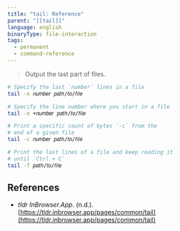 ```yaml
---
title: "tail: Reference"
parent: "[[tail]]"
language: english
binaryType: file-interaction
tags:
  - permanent
  - command-reference
---
```



> Output the last part of files.

```bash
# Specify the last `number` lines in a file
tail -n 𝑛𝑢𝑚𝑏𝑒𝑟 𝑝𝑎𝑡ℎ/𝑡𝑜/𝑓𝑖𝑙𝑒

# Specify the line number where you start in a file
tail -n +𝑛𝑢𝑚𝑏𝑒𝑟 𝑝𝑎𝑡ℎ/𝑡𝑜/𝑓𝑖𝑙𝑒

# Print a specific count of bytes `-c` from the
# end of a given file
tail -c 𝑛𝑢𝑚𝑏𝑒𝑟 𝑝𝑎𝑡ℎ/𝑡𝑜/𝑓𝑖𝑙𝑒

# Print the last lines of a file and keep reading it
# until `Ctrl + C`
tail -f 𝑝𝑎𝑡ℎ/𝑡𝑜/𝑓𝑖𝑙𝑒
```

## References

- _tldr InBrowser.App_. (n.d.). [https://tldr.inbrowser.app/pages/common/tail](https://tldr.inbrowser.app/pages/common/tail)
